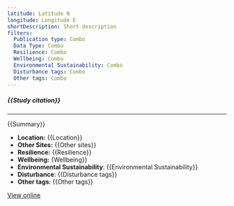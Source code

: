 ```yaml
---
latitude: Latitude N
longitude: Longitude E
shortDescription: Short description
filters:
  Publication type: Combo
  Data Type: Combo
  Resilience: Combo
  Wellbeing: Combo
  Environmental Sustainability: Combo
  Disturbance tags: Combo
  Other tags: Combo
---
```


##### {{Study citation}}

---

{{Summary}}

- **Location:** {{Location}}
- **Other Sites:** {{Other sites}}
- **Resilience:** {{Resilience}}
- **Wellbeing:** {Wellbeing}}
- **Environmental Sustainability**: {{Environmental Sustainability}}
- **Disturbance**: {{Disturbance tags}}
- **Other tags**: {{Other tags}}

[View online]({{Hyperlink}})

